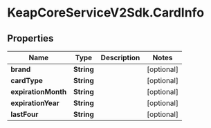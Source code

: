 # KeapCoreServiceV2Sdk.CardInfo

## Properties

Name | Type | Description | Notes
------------ | ------------- | ------------- | -------------
**brand** | **String** |  | [optional] 
**cardType** | **String** |  | [optional] 
**expirationMonth** | **String** |  | [optional] 
**expirationYear** | **String** |  | [optional] 
**lastFour** | **String** |  | [optional] 


